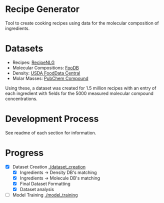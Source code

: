 # Recipe Generator

Tool to create cooking recipes using data for the molecular composition of ingredients.

# Datasets 

- Recipes: [RecipeNLG](https://recipenlg.cs.put.poznan.pl/)
- Molecular Compositions: [FooDB](https://foodb.ca/)
- Density: [USDA FoodData Central](https://fdc.nal.usda.gov/)
- Molar Masses: [PubChem Compound](https://pubchem.ncbi.nlm.nih.gov/#query=)

Using these, a dataset was created for 1.5 million recipes with an entry of each ingredient with fields for the 5000 measured molecular compound concentrations.

# Development Process

See readme of each section for information.

# Progress

- [x] Dataset Creation [./dataset_creation](./dataset_creation/)
    - [x] Ingredients -> Density DB's matching
    - [x] Ingredients -> Molecule DB's matching
    - [x] Final Dataset Formatting
    - [x] Dataset analysis
- [ ] Model Training [./model_training](./model_training/)